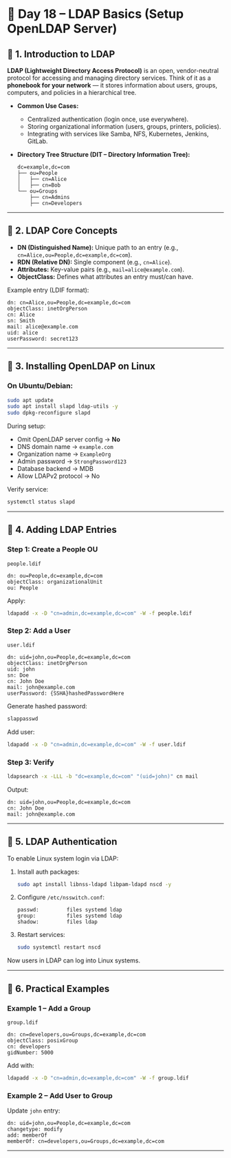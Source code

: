 # 📘 Day 18 – LDAP Basics (Setup OpenLDAP Server)

## 🔹 1. Introduction to LDAP

**LDAP (Lightweight Directory Access Protocol)** is an open, vendor-neutral protocol for accessing and managing directory services.
Think of it as a **phonebook for your network** — it stores information about users, groups, computers, and policies in a hierarchical tree.

* **Common Use Cases:**

  * Centralized authentication (login once, use everywhere).
  * Storing organizational information (users, groups, printers, policies).
  * Integrating with services like Samba, NFS, Kubernetes, Jenkins, GitLab.

* **Directory Tree Structure (DIT – Directory Information Tree):**

  ```
  dc=example,dc=com
  ├── ou=People
  │   ├── cn=Alice
  │   ├── cn=Bob
  └── ou=Groups
      ├── cn=Admins
      ├── cn=Developers
  ```

---

## 🔹 2. LDAP Core Concepts

* **DN (Distinguished Name):** Unique path to an entry (e.g., `cn=Alice,ou=People,dc=example,dc=com`).
* **RDN (Relative DN):** Single component (e.g., `cn=Alice`).
* **Attributes:** Key-value pairs (e.g., `mail=alice@example.com`).
* **ObjectClass:** Defines what attributes an entry must/can have.

Example entry (LDIF format):

```ldif
dn: cn=Alice,ou=People,dc=example,dc=com
objectClass: inetOrgPerson
cn: Alice
sn: Smith
mail: alice@example.com
uid: alice
userPassword: secret123
```

---

## 🔹 3. Installing OpenLDAP on Linux

### On Ubuntu/Debian:

```bash
sudo apt update
sudo apt install slapd ldap-utils -y
sudo dpkg-reconfigure slapd
```

During setup:

* Omit OpenLDAP server config → **No**
* DNS domain name → `example.com`
* Organization name → `ExampleOrg`
* Admin password → `StrongPassword123`
* Database backend → MDB
* Allow LDAPv2 protocol → No

Verify service:

```bash
systemctl status slapd
```

---

## 🔹 4. Adding LDAP Entries

### Step 1: Create a People OU

`people.ldif`

```ldif
dn: ou=People,dc=example,dc=com
objectClass: organizationalUnit
ou: People
```

Apply:

```bash
ldapadd -x -D "cn=admin,dc=example,dc=com" -W -f people.ldif
```

### Step 2: Add a User

`user.ldif`

```ldif
dn: uid=john,ou=People,dc=example,dc=com
objectClass: inetOrgPerson
uid: john
sn: Doe
cn: John Doe
mail: john@example.com
userPassword: {SSHA}hashedPasswordHere
```

Generate hashed password:

```bash
slappasswd
```

Add user:

```bash
ldapadd -x -D "cn=admin,dc=example,dc=com" -W -f user.ldif
```

### Step 3: Verify

```bash
ldapsearch -x -LLL -b "dc=example,dc=com" "(uid=john)" cn mail
```

Output:

```
dn: uid=john,ou=People,dc=example,dc=com
cn: John Doe
mail: john@example.com
```

---

## 🔹 5. LDAP Authentication

To enable Linux system login via LDAP:

1. Install auth packages:

   ```bash
   sudo apt install libnss-ldapd libpam-ldapd nscd -y
   ```
2. Configure `/etc/nsswitch.conf`:

   ```
   passwd:         files systemd ldap
   group:          files systemd ldap
   shadow:         files ldap
   ```
3. Restart services:

   ```bash
   sudo systemctl restart nscd
   ```

Now users in LDAP can log into Linux systems.

---

## 🔹 6. Practical Examples

### Example 1 – Add a Group

`group.ldif`

```ldif
dn: cn=developers,ou=Groups,dc=example,dc=com
objectClass: posixGroup
cn: developers
gidNumber: 5000
```

Add with:

```bash
ldapadd -x -D "cn=admin,dc=example,dc=com" -W -f group.ldif
```

### Example 2 – Add User to Group

Update `john` entry:

```ldif
dn: uid=john,ou=People,dc=example,dc=com
changetype: modify
add: memberOf
memberOf: cn=developers,ou=Groups,dc=example,dc=com
```

---

